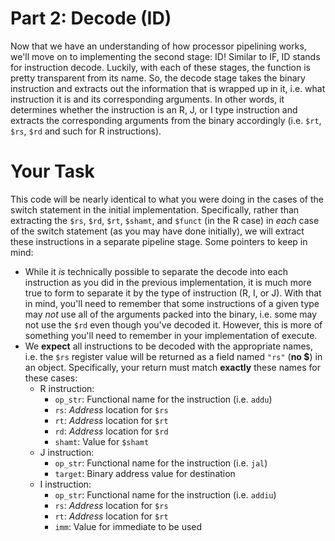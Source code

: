 # Part 2: Decode (ID)
Now that we have an understanding of how processor pipelining works, we'll move
on to implementing the second stage: ID! Similar to IF, ID stands for instruction
decode. Luckily, with each of these stages, the function
is pretty transparent from its name. So, the decode stage takes the binary 
instruction and extracts out the information that is wrapped up in it, i.e. what
instruction it is and its corresponding arguments. In other words, it determines
whether the instruction is an R, J, or I type instruction and extracts the 
corresponding arguments from the binary accordingly (i.e. `$rt`, `$rs`, `$rd` and such for R
instructions).

# Your Task
This code will be nearly identical to what you were doing in the cases of the 
switch statement in the initial implementation. Specifically, rather than extracting
the `$rs`, `$rd`, `$rt`, `$shamt`, and `$funct` (in the R case) in *each* case of the
switch statement (as you may have done initially), we will extract these instructions
in a separate pipeline stage. Some pointers to keep in mind:

- While it *is* technically possible to separate the decode into each instruction 
as you did in the previous implementation, it is much more true to form to separate it 
by the type of instruction (R, I, or J). With that in mind, you'll need to remember
that some instructions of a given type may *not* use all of the arguments packed into
the binary, i.e. some may not use the `$rd` even though you've decoded it. However,
this is more of something you'll need to remember in your implementation of execute.
- We **expect** all instructions to be decoded with the appropriate names, i.e. the
`$rs` register value will be returned as a field named `"rs"` (**no $**) in an object.
Specifically, your return must match **exactly** these names for these cases:
  - R instruction: 
    - `op_str`: Functional name for the instruction (i.e. `addu`)
    - `rs`: *Address* location for `$rs`
    - `rt`: *Address* location for `$rt`
    - `rd`: *Address* location for `$rd`
    - `shamt`: Value for `$shamt`
  - J instruction: 
    - `op_str`: Functional name for the instruction (i.e. `jal`)
    - `target`: Binary address value for destination
  - I instruction: 
    - `op_str`: Functional name for the instruction (i.e. `addiu`)
    - `rs`: *Address* location for `$rs`
    - `rt`: *Address* location for `$rt`
    - `imm`: Value for immediate to be used

